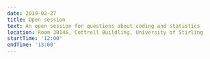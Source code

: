 ```yaml
---
date: 2019-02-27
title: Open session
text: An open session for questions about coding and statistics
location: Room 3B146, Cottrell Buildling, University of Stirling
startTime: '12:00'
endTime: '13:00'
---
```

